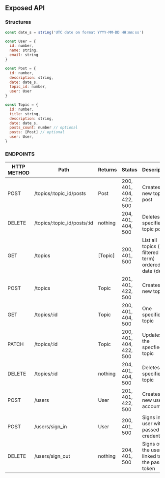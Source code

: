 ## Exposed API

### Structures

```javascript
const date_s = string('UTC date on format YYYY-MM-DD HH:mm:ss')

const User = {
  id: number,
  name: string,
  email: string
}

const Post = {
  id: number,
  description: string,
  date: date_s,
  topic_id: number,
  user: User
}

const Topic = {
  id: number,
  title: string,
  description: string,
  date: date_s,
  posts_count: number // optional
  posts: [Post] // optional
  user: User,
}
```

### ENDPOINTS

HTTP METHOD| Path | Returns | Status | Description
--- | --- | --- | --- | ---
POST | /topics/:topic_id/posts | Post | 200, 401, 404, 422, 500 | Creates a new topic post
DELETE | /topics/:topic_id/posts/:id | nothing | 204, 401, 404, 500 | Deletes the specified topic post 
GET | /topics | [Topic] | 200, 401, 500 | List all topics (or filtered by term) ordered by date (desc)
POST | /topics | Topic | 201, 401, 422, 500 | Creates a new topic
GET | /topics/:id | Topic | 200, 401, 404, 500 | One specific topic
PATCH | /topics/:id | Topic | 200, 401, 404, 422, 500 | Updates the specfied topic
DELETE | /topics/:id | nothing | 204, 401, 404, 500 | Deletes a specified topic
POST | /users | User | 201, 401, 422, 500 | Creates new user account
POST | /users/sign_in | User | 200, 401, 500 | Signs in the user with passed credentials
DELETE | /users/sign_out | nothing | 204, 401, 500 | Signs out the user linked to the passed token

